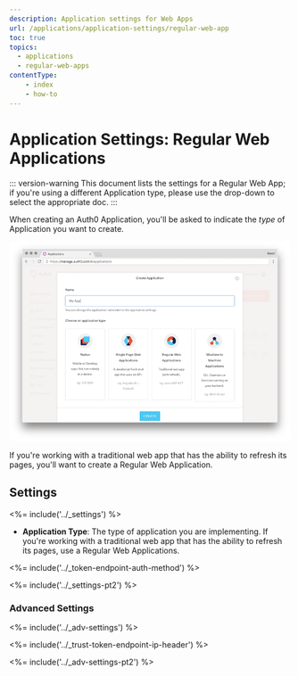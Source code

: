```yaml
---
description: Application settings for Web Apps
url: /applications/application-settings/regular-web-app
toc: true
topics:
  - applications
  - regular-web-apps
contentType: 
    - index
    - how-to
---
```

# Application Settings: Regular Web Applications

::: version-warning
This document lists the settings for a Regular Web App; if you're using a different Application type, please use the drop-down to select the appropriate doc.
:::

When creating an Auth0 Application, you'll be asked to indicate the *type* of Application you want to create. 

![Window for selecting application type](/media/articles/clients/create-clients.png)

If you're working with a traditional web app that has the ability to refresh its pages, you'll want to create a Regular Web Application.

## Settings

<%= include('../_settings') %>

- **Application Type**: The type of application you are implementing. If you're working with a traditional web app that has the ability to refresh its pages, use a Regular Web Applications.

<%= include('../_token-endpoint-auth-method') %>

<%= include('../_settings-pt2') %>

### Advanced Settings

<%= include('../_adv-settings') %>

<%= include('../_trust-token-endpoint-ip-header') %>

<%= include('../_adv-settings-pt2') %>
